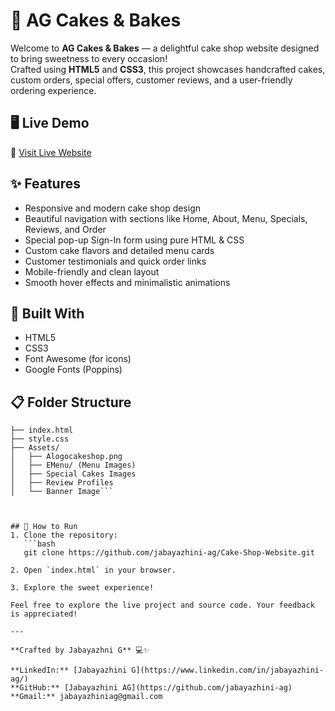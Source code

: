 # 🍰 AG Cakes & Bakes

Welcome to **AG Cakes & Bakes** — a delightful cake shop website designed to bring sweetness to every occasion!  
Crafted using **HTML5** and **CSS3**, this project showcases handcrafted cakes, custom orders, special offers, customer reviews, and a user-friendly ordering experience.

## 🖥️ Live Demo
🔗 [Visit Live Website](https://ag-cakes-and-bakes.netlify.app/)

## ✨ Features
- Responsive and modern cake shop design
- Beautiful navigation with sections like Home, About, Menu, Specials, Reviews, and Order
- Special pop-up Sign-In form using pure HTML & CSS
- Custom cake flavors and detailed menu cards
- Customer testimonials and quick order links
- Mobile-friendly and clean layout
- Smooth hover effects and minimalistic animations

## 📂 Built With
- HTML5
- CSS3
- Font Awesome (for icons)
- Google Fonts (Poppins)

## 📋 Folder Structure


```AG-Cakes-and-Bakes/
├── index.html
├── style.css
├── Assets/
│   ├── Alogocakeshop.png
│   ├── EMenu/ (Menu Images)
│   ├── Special Cakes Images
│   ├── Review Profiles
│   └── Banner Image```



## 🚀 How to Run
1. Clone the repository:
   ```bash
   git clone https://github.com/jabayazhini-ag/Cake-Shop-Website.git

2. Open `index.html` in your browser.

3. Explore the sweet experience!

Feel free to explore the live project and source code. Your feedback is appreciated!

---

**Crafted by Jabayazhni G** 💻✨

**LinkedIn:** [Jabayazhini G](https://www.linkedin.com/in/jabayazhini-ag/)  
**GitHub:** [Jabayazhini AG](https://github.com/jabayazhini-ag)
**Gmail:** jabayazhiniag@gmail.com

